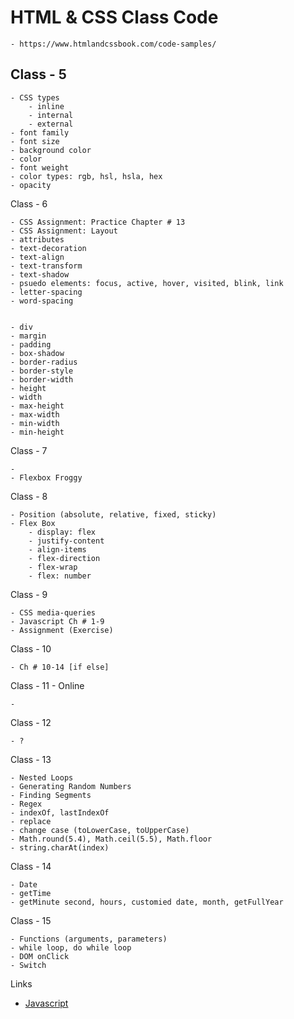 # HTML & CSS Class Code

    - https://www.htmlandcssbook.com/code-samples/

## Class - 5

    - CSS types
        - inline
        - internal
        - external
    - font family
    - font size
    - background color
    - color
    - font weight
    - color types: rgb, hsl, hsla, hex
    - opacity

Class - 6

    - CSS Assignment: Practice Chapter # 13
    - CSS Assignment: Layout
    - attributes
    - text-decoration
    - text-align
    - text-transform
    - text-shadow
    - psuedo elements: focus, active, hover, visited, blink, link
    - letter-spacing
    - word-spacing


    - div
    - margin
    - padding
    - box-shadow
    - border-radius
    - border-style
    - border-width
    - height
    - width
    - max-height
    - max-width
    - min-width
    - min-height

Class - 7

    -
    - Flexbox Froggy

Class - 8

    - Position (absolute, relative, fixed, sticky)
    - Flex Box
        - display: flex
        - justify-content
        - align-items
        - flex-direction
        - flex-wrap
        - flex: number

Class - 9

    - CSS media-queries
    - Javascript Ch # 1-9
    - Assignment (Exercise)

Class - 10

    - Ch # 10-14 [if else]

Class - 11 - Online

    -

Class - 12

    - ? 

Class - 13

    - Nested Loops
    - Generating Random Numbers
    - Finding Segments
    - Regex
    - indexOf, lastIndexOf
    - replace
    - change case (toLowerCase, toUpperCase)
    - Math.round(5.4), Math.ceil(5.5), Math.floor
    - string.charAt(index)

Class - 14

    - Date 
    - getTime
    - getMinute second, hours, customied date, month, getFullYear

Class - 15

    - Functions (arguments, parameters)
    - while loop, do while loop
    - DOM onClick
    - Switch
    

Links

- [Javascript](https://media.licdn.com/dms/image/C4D22AQEDO0W5IOQW7g/feedshare-shrink_1280/0/1674126099284?e=1677715200&v=beta&t=Po43PAMGmK4ZZpnhHhxwbdw-ITiPdbEtCO6pMLtPr8Q)

